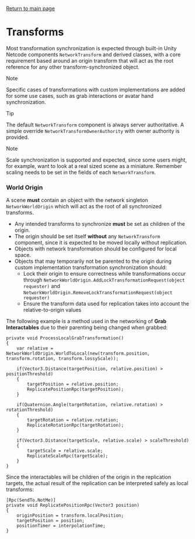 [Return to main page](../)

# Transforms
Most transformation synchronization is expected through built-in Unity Netcode components `NetworkTransform` and derived classes, with a core requirement based around an origin transform that will act as the root reference for any other transform-synchronized object.

> [!NOTE]
> Specific cases of transformations with custom implementations are added for some use cases, such as grab interactions or avatar hand synchronization.

> [!TIP]
> The default `NetworkTransform` component is always server authoritative. A simple override `NetworkTransformOwnerAuthority` with owner authority is provided.

> [!NOTE]
> Scale synchronization is supported and expected, since some users might, for example, want to look at a real sized scene as a miniature.
> Remember scaling needs to be set in the fields of each `NetworkTransform`.

### World Origin
A scene **must** contain an object with the network singleton `NetworkWorldOrigin` which will act as the root of all synchronized transforms.
- Any intended transforms to synchronize **must** be set as children of the origin.
- The origin should be set itself **without** any `NetworkTransform` component, since it is expected to be moved locally without replication.
- Objects with network transformation should be configured for local space.
- Objects that may temporarily not be parented to the origin during custom implementation transformation synchronization should:
  - Lock their origin to ensure correctness while transformations occur through `NetworkWorldOrigin.AddLockTransformationRequest(object requester)` and `NetworkWorldOrigin.RemoveLockTransformationRequest(object requester)`
  - Ensure the transform data used for replication takes into account the relative-to-origin values

The following example is a method used in the networking of **Grab Interactables** due to their parenting being changed when grabbed:
```
private void ProcessLocalGrabTransformation() 
{
    var relative = NetworkWorldOrigin.WorldToLocal(new(transform.position, transform.rotation, transform.lossyScale));

    if(Vector3.Distance(targetPosition, relative.position) > positionThreshold)
    {
        targetPosition = relative.position;
        ReplicatePositionRpc(targetPosition);
    }

    if(Quaternion.Angle(targetRotation, relative.rotation) > rotationThreshold)
    {
        targetRotation = relative.rotation;
        ReplicateRotationRpc(targetRotation);
    }

    if(Vector3.Distance(targetScale, relative.scale) > scaleThreshold)
    {
        targetScale = relative.scale;
        ReplicateScaleRpc(targetScale);
    }
}
```
Since the interactables will be children of the origin in the replication targets, the actual result of the replication can be interpreted safely as local transforms:
```
[Rpc(SendTo.NotMe)]
private void ReplicatePositionRpc(Vector3 position) 
{
    originPosition = transform.localPosition;
    targetPosition = position;
    positionTimer = interpolationTime;
}
```
